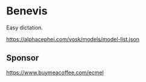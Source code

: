 # Benevis

Easy dictation.

https://alphacephei.com/vosk/models/model-list.json

## Sponsor

https://www.buymeacoffee.com/ecmel
